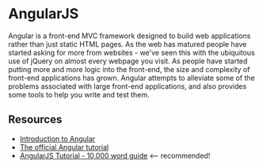 AngularJS
=========

Angular is a front-end MVC framework designed to build web applications rather than just static HTML pages. As the web has matured people have started asking for more from websites - we've seen this with the ubiquitous use of jQuery on almost every webpage you visit. As people have started putting more and more logic into the front-end, the size and complexity of front-end applications has grown. Angular attempts to alleviate some of the problems associated with large front-end applications, and also provides some tools to help you write and test them.

## Resources
* [Introduction to Angular](https://docs.angularjs.org/guide/introduction)  
* [The official Angular tutorial](https://docs.angularjs.org/tutorial)
* [AngularJS Tutorial - 10,000 word guide](https://www.airpair.com/angularjs/posts/angularjs-tutorial) <-- recommended!


